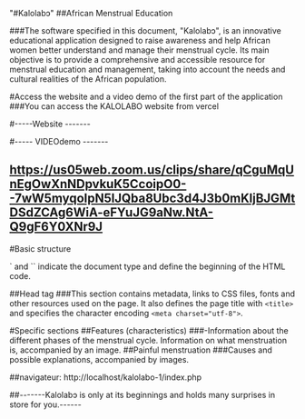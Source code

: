 "#﻿Kalolabɔ"
##African
Menstrual
Education

###The software specified in this document, "Kalolabɔ", is an innovative educational application designed to raise awareness and help African women better understand and manage their menstrual cycle. Its main objective is to provide a comprehensive and accessible resource for menstrual education and management, taking into account the needs and cultural realities of the African population.

#Access the website and a video demo of the first part of the application 
###You can access the KALOLABO website from vercel

#-----Website -------


#----- VIDEOdemo -------
## https://us05web.zoom.us/clips/share/qCguMqUnEgOwXnNDpvkuK5CcoipO0--7wW5myqoIpN5lJQba8Ubc3d4J3b0mKljBJGMtDSdZCAg6WiA-eFYuJG9aNw.NtA-Q9gF6Y0XNr9J

#Basic structure
<!doctype html>` and `<html>` indicate the document type and define the beginning of the HTML code.
##Head tag 
###This section contains metadata, links to CSS files, fonts and other resources used on the page. It also defines the page title with `<title>` and specifies the character encoding `<meta charset="utf-8">`.

#Specific sections 
##Features (characteristics)
###-Information about the different phases of the menstrual cycle.
 Information on what menstruation is, accompanied by an image.
##Painful menstruation
###Causes and possible explanations, accompanied by images.

##navigateur: http://localhost/kalolabo-1/index.php

##-------Kalolabɔ is only at its beginnings and holds many surprises in store for you.------

